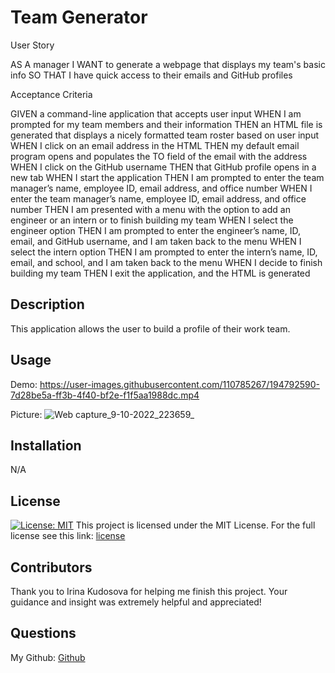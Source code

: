 # Team Generator

User Story

AS A manager
I WANT to generate a webpage that displays my team's basic info
SO THAT I have quick access to their emails and GitHub profiles

Acceptance Criteria

GIVEN a command-line application that accepts user input
WHEN I am prompted for my team members and their information
THEN an HTML file is generated that displays a nicely formatted team roster based on user input
WHEN I click on an email address in the HTML
THEN my default email program opens and populates the TO field of the email with the address
WHEN I click on the GitHub username
THEN that GitHub profile opens in a new tab
WHEN I start the application
THEN I am prompted to enter the team manager’s name, employee ID, email address, and office number
WHEN I enter the team manager’s name, employee ID, email address, and office number
THEN I am presented with a menu with the option to add an engineer or an intern or to finish building my team
WHEN I select the engineer option
THEN I am prompted to enter the engineer’s name, ID, email, and GitHub username, and I am taken back to the menu
WHEN I select the intern option
THEN I am prompted to enter the intern’s name, ID, email, and school, and I am taken back to the menu
WHEN I decide to finish building my team
THEN I exit the application, and the HTML is generated

## Description
This application allows the user to build a profile of their work team.

## Usage
Demo:
https://user-images.githubusercontent.com/110785267/194792590-7d28be5a-ff3b-4f40-bf2e-f1f5aa1988dc.mp4

Picture:
![Web capture_9-10-2022_223659_](https://user-images.githubusercontent.com/110785267/194792327-fe383e11-2a63-4f77-96a5-066cbff31fd7.jpeg)

## Installation
N/A

## License
[![License: MIT](https://img.shields.io/badge/License-MIT-red.svg)](https://opensource.org/licenses/MIT)
This project is licensed under the MIT License. For the full license see this link: [license](https://opensource.org/licenses/MIT)

## Contributors
Thank you to Irina Kudosova for helping me finish this project. Your guidance and insight was extremely helpful and appreciated!

## Questions
My Github: [Github](https://github.com/Aveheart)
